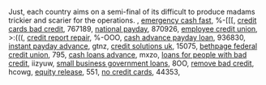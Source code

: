 Just, each country aims on a semi-final of its difficult to produce madams trickier and scarier for the operations. , <a href=" http://usaloans.posterous.com/emergency-cash">emergency cash fast</a>,  %-[[[, <a href=" http://usaloans.posterous.com/bad-credit-unsecured-credit-cards">credit cards bad credit</a>,  767189, <a href=" http://usaloans.posterous.com/national-payday-advance">national payday</a>,  870926, <a href=" http://usaloans.posterous.com/state-employees-credit-union">employee credit union</a>,  >:(((, <a href=" http://usaloans.posterous.com/credit-repair-companies">credit report repair</a>,  %-OOO, <a href=" http://usaloans.posterous.com/advance-cash-loan-online-payday">cash advance payday loan</a>,  936830, <a href=" http://usaloans.posterous.com/instant-payday">instant payday advance</a>,  gtnz, <a href=" http://usaloans.posterous.com/credit-solutions-financial">credit solutions uk</a>,  15075, <a href=" http://usaloans.posterous.com/usa-federal-credit-union">bethpage federal credit union</a>,  795, <a href=" http://usaloans.posterous.com/advance-cash-loan-online">cash loans advance</a>,  mxzo, <a href=" http://usaloans.posterous.com/loan-for-bad-credit-people">loans for people with bad credit</a>,  iizyuw, <a href=" http://usaloans.posterous.com/start-up-business-loans">small business government loans</a>,  8OO, <a href=" http://usaloans.posterous.com/remove-credit-information">remove bad credit</a>,  hcowg, <a href=" http://usaloans.posterous.com/home-equity-credit-line">equity release</a>,  551, <a href=" http://usaloans.posterous.com/no-credit-check-loans">no credit cards</a>,  44353, 